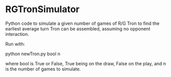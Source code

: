 # RGTronSimulator
Python code to simulate a given number of games of  R/G Tron to find the earliest average turn Tron can be assembled, assuming no opponent interaction.

Run with:

python newTron.py bool n

where bool is True or False, True being on the draw, False on the play, and n is the number of games to simulate.
